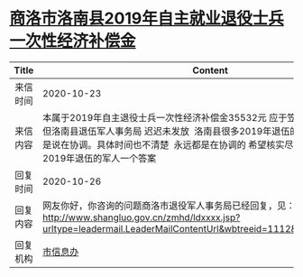 # <a href="http://www.shangluo.gov.cn/zmhd/ldxxxx.jsp?urltype=leadermail.LeaderMailContentUrl&wbtreeid=1112&leadermailid=6557">商洛市洛南县2019年自主就业退役士兵一次性经济补偿金</a>
|Title|Content|
|:---:|---|
|来信时间|2020-10-23|
|来信内容|本属于2019年自主退役士兵一次性经济补偿金35532元 应于笠年7月份发放到位，但洛南县退伍军人事务局 迟迟未发放  洛南县很多2019年退伍的军人都在问 问到就是说在协调。具体时间也不清楚  永远都是在协调的 希望核实尽早给商洛市洛南县2019年退伍的军人一个答案|
|回复时间|2020-10-26|
|回复内容|网友你好，你咨询的问题商洛市退役军人事务局已经回复，见：http://www.shangluo.gov.cn/zmhd/ldxxxx.jsp?urltype=leadermail.LeaderMailContentUrl&wbtreeid=1112&leadermailid=6496|
|回复机构|<a href="../../categories/agencies/市信息办.md">市信息办</a>|
